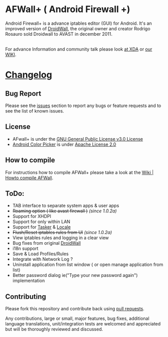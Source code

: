 AFWall+ ( Android Firewall +)
======
Android Firewall+ is a advance iptables editor (GUI) for Android. It's an improved version of [DroidWall](http://code.google.com/p/droidwall), the original owner and creator Rodrigo Rosauro sold Droidwall to AVAST in december 2011.

<br>For advance Information and community talk please look [at XDA](http://forum.xda-developers.com/showthread.php?t=1957231) or [our WIKI](https://github.com/ukanth/afwall/wiki).

[Changelog](https://github.com/ukanth/afwall/blob/master/Changelog.md)
======

## Bug Report
Please see the [issues](https://github.com/ukanth/afwall/issues) section to
report any bugs or feature requests and to see the list of known issues.

## License

* AFwall+ is under the [GNU General Public License v3.0 License](https://www.gnu.org/licenses/gpl.html)
* [Android Color Picker](https://code.google.com/p/android-color-picker) is under [Apache License 2.0](http://www.apache.org/licenses/LICENSE-2.0)


## How to compile
For instructions how to compile AFWall+ please take a look at the [Wiki | Howto compile AFWall](https://github.com/ukanth/afwall/wiki/Howto-compile-AFWall-).


## ToDo: 
* TAB interface to separate system apps & user apps 
* ~~Roaming option ( like avast firewall )~~ <i>(since 1.0.2a)</i>
* Support for XHDPI
* Support for only within LAN 
* Support for [Tasker](http://tasker.dinglisch.net/) & [Locale](http://www.twofortyfouram.com/) 
* ~~Flush/Reset iptables rules from UI~~ <i>(since 1.0.2a)</i>
* View iptables rules and logging in a clear view 
* Bug fixes from original [DroidWall](http://code.google.com/p/droidwall/) 
* i18n support
* Save & Load Profiles/Rules
* Integrate with Network Log ? 
* Uninstall application from list window ( or open manage application from list)
* Better password dialog ie("Type your new password again") implementation 


## Contributing

Please fork this repository and contribute back using
[pull requests](https://github.com/ukanth/afwall/pulls).

Any contributions, large or small, major features, bug fixes, additional
language translations, unit/integration tests are welcomed and appreciated
but will be thoroughly reviewed and discussed.